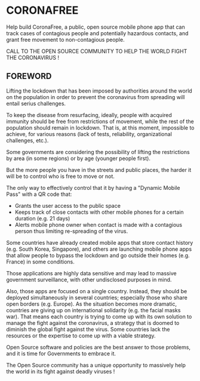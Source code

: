 # CORONAFREE
Help build CoronaFree, a public, open source mobile phone app that can track cases of contagious people and potentially hazardous contacts, and grant free movement to non-contagious people.

CALL TO THE OPEN SOURCE COMMUNITY TO HELP THE WORLD FIGHT THE CORONAVIRUS !

## FOREWORD

Lifting the lockdown that has been imposed by authorities around the world on the population in order to prevent the coronavirus from spreading will entail serius challenges.

To keep the disease from resurfacing, ideally, people with acquired immunity should be free from restrictions of movement, while the rest of the population should remain in lockdown. That is, at this moment, impossible to achieve, for various reasons (lack of tests, reliability, organizational challenges, etc.).

Some governments are considering the possibility of lifting the restrictions by area (in some regions) or by age (younger people first).

But the more people you have in the streets and public places, the harder it will be to control who is free to move or not.

The only way to effectively control that it by having a "Dynamic Mobile Pass" with a QR code that:
- Grants the user access to the public space
- Keeps track of close contacts with other mobile phones for a certain duration (e.g. 21 days)
- Alerts mobile phone owner when contact is made with a contagious person
thus limiting re-spreading of the virus.

Some countries have already created mobile apps that store contact history (e.g. South Korea, Singapore), and others are launching mobile phone apps that allow people to bypass the lockdown and go outside their homes (e.g. France) in some conditions.

Those applications are highly data sensitive and may lead to massive government surveillance, with other undisclosed purposes in mind.

Also, those apps are focused on a single country. Instead, they should be deployed simultaneously in several countries; especially those who share open borders (e.g. Europe).
As the situation becomes more dramatic, countries are giving up on international solidarity (e.g. the facial masks war).
That means each country is trying to come up with its own solution to manage the fight against the coronavirus, a strategy that is doomed to diminish the global fight against the virus. 
Some countries lack the resources or the expertise to come up with a viable strategy.

Open Source software and policies are the best answer to those problems, and it is time for Governments to embrace it.

The Open Source community has a unique opportunity to massively help the world in its fight against deadly viruses !




